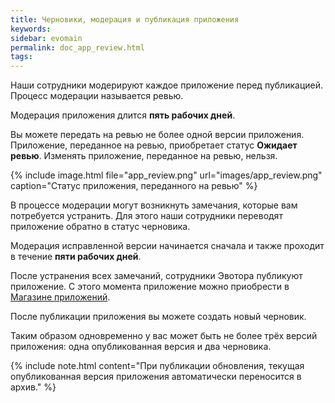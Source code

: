 ```yaml
---
title: Черновики, модерация и публикация приложения
keywords:
sidebar: evomain
permalink: doc_app_review.html
tags:
---
```


Наши сотрудники модерируют каждое приложение перед публикацией. Процесс модерации называется ревью.

Модерация приложения длится **пять рабочих дней**.

Вы можете передать на ревью не более одной версии приложения. Приложение, переданное на ревью, приобретает статус **Ожидает ревью**. Изменять приложение, переданное на ревью, нельзя.

{% include image.html file="app_review.png" url="images/app_review.png" caption="Статус приложения, переданного на ревью" %}

В процессе модерации могут возникнуть замечания, которые вам потребуется устранить. Для этого наши сотрудники переводят приложение обратно в статус черновика.

Модерация исправленной версии начинается сначала и также проходит в течение **пяти рабочих дней**.

После устранения всех замечаний, сотрудники Эвотора публикуют приложение. С этого момента приложение можно приобрести в [Магазине приложений](https://market.evotor.ru).

После публикации приложения вы можете создать новый черновик.

Таким образом одновременно у вас может быть не более трёх версий приложения: одна опубликованная версия и два черновика.

{% include note.html content="При публикации обновления, текущая опубликованная версия приложения автоматически переносится в архив." %}
